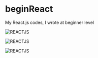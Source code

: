 # beginReact

My React.js codes, I wrote at beginner level

![REACTJS](https://1.bp.blogspot.com/-HcWn-C4M65U/XHqrNB0yP8I/AAAAAAAAC7A/004syjcrqx4S1cc59pH6Yn4UZodVtIPawCLcBGAs/s640/react1.jpg)

![REACTJS](https://1.bp.blogspot.com/-IHgMQUdAMzE/XHqrNBIjw4I/AAAAAAAAC64/1a7xmwYE6pkh6BQ1vQ1XTZRlvnUiTaPgQCLcBGAs/s640/react2.jpg)

![REACTJS](https://1.bp.blogspot.com/-IgC99U8LolQ/XHqrNPJwOVI/AAAAAAAAC68/Gxn1a5ucxegynqfJtiMONoNtztLPf5QGwCLcBGAs/s640/react3.jpg)
